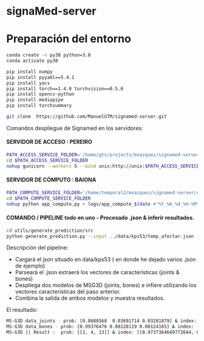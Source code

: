 # signaMed-server

# Preparación del entorno
```bash
conda create -n py38 python=3.8
conda activate py38

pip install numpy
pip install pyyaml==5.4.1
pip install yacs
pip install torch==1.4.0 torchvision==0.5.0
pip install opencv-python
pip install mediapipe
pip install torchsummary

git clone  https://github.com/ManuelGTM/signamed-server.git
```


Comandos despliegue de Signamed en los servidores:
#### SERVIDOR DE ACCESO : PEREIRO
```bash
PATH_ACCESS_SERVICE_FOLDER='/home/gts/projects/mvazquez/signamed-server/access_Service'
cd $PATH_ACCESS_SERVICE_FOLDER
nohup gunicorn --workers 5 --bind unix:http://unix:$PATH_ACCESS_SERVICE_FOLDER/app.sock app_access_version8:app > logs/gunicorn_app_access_verion8_$(date +"%Y_%m_%d_%H-%M").log &
```


#### SERVIDOR DE CÓMPUTO : BAIONA
```bash
PATH_COMPUTE_SERVICE_FOLDER='/home/temporal2/mvazquez/signamed-server/compute_Service'
cd $PATH_COMPUTE_SERVICE_FOLDER
nohup python app_compute.py > logs/app_compute_$(date +"%Y_%m_%d_%H-%M").log &
```

#### COMANDO / PIPELINE todo en uno - Procesado .json & inferir resultados.
```bash
cd utils/generate_prediction/src
python generate_prediction.py --input ../data/kps53/temp_afectar.json
```
Descripción del pipeline:
* Cargará el json situado en data/kps53 ( en donde he dejado varios .json de ejemplo)
* Parseará el .json extraerá los vectores de características (joints & bones)
* Despliega dos modelos de MSG3D (joints, bones) e infiere utilizando los vectores características del paso anterior.
* Combina la salida de ambos modelos y muestra resultados.

El resultado:
```bash
MS-G3D data_joints - prob: [0.8680568  0.03691714 0.03281879] & index: [ 2  4 13]
MS-G3D data_bones - prob: [0.99376476 0.00128119 0.00124165] & index: [2 4 1]
MS-G3D || Result :  prob: [[2, 4, 13]] & index: [[0.9737364649772644, 0.008597427047789097, 0.005205894820392132]]
```

